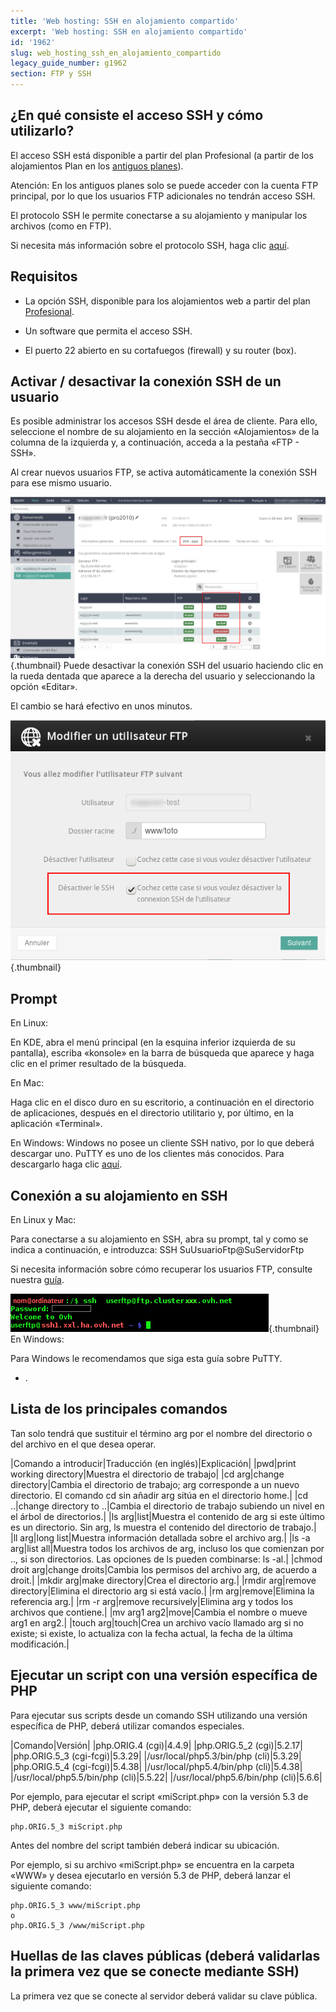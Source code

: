 ```yaml
---
title: 'Web hosting: SSH en alojamiento compartido'
excerpt: 'Web hosting: SSH en alojamiento compartido'
id: '1962'
slug: web_hosting_ssh_en_alojamiento_compartido
legacy_guide_number: g1962
section: FTP y SSH
---
```



## ¿En qué consiste el acceso SSH y cómo utilizarlo?
El acceso SSH está disponible a partir del plan Profesional (a partir de los alojamientos Plan en los [antiguos planes](https://www.ovh.es/hosting/antiguos_productos_hosting.xml)). 

Atención: En los antiguos planes solo se puede acceder con la cuenta FTP principal, por lo que los usuarios FTP adicionales no tendrán acceso SSH. 

El protocolo SSH le permite conectarse a su alojamiento y manipular los archivos (como en FTP). 

Si necesita más información sobre el protocolo SSH, haga clic [aquí](https://es.wikipedia.org/wiki/Secure_Shell).


## Requisitos

- La opción SSH, disponible para los alojamientos web a partir del plan [Profesional](https://www.ovh.es/hosting/hosting-profesional.xml). 

- Un software que permita el acceso SSH.

- El puerto 22 abierto en su cortafuegos (firewall) y su router (box).




## Activar / desactivar la conexión SSH de un usuario
Es posible administrar los accesos SSH desde el área de cliente. Para ello, seleccione el nombre de su alojamiento en la sección «Alojamientos» de la columna de la izquierda y, a continuación, acceda a la pestaña «FTP - SSH». 

Al crear nuevos usuarios FTP, se activa automáticamente la conexión SSH para ese mismo usuario.

![](images/img_3945.jpg){.thumbnail}
Puede desactivar la conexión SSH del usuario haciendo clic en la rueda dentada que aparece a la derecha del usuario y seleccionando la opción «Editar». 

El cambio se hará efectivo en unos minutos.

![](images/img_3946.jpg){.thumbnail}


## Prompt
En Linux:

En KDE, abra el menú principal (en la esquina inferior izquierda de su pantalla), escriba «konsole» en la barra de búsqueda que aparece y haga clic en el primer resultado de la búsqueda. 

En Mac:

Haga clic en el disco duro en su escritorio, a continuación en el directorio de aplicaciones, después en el directorio utilitario y, por último, en la aplicación «Terminal». 

En Windows:
Windows no posee un cliente SSH nativo, por lo que deberá descargar uno. 
PuTTY es uno de los clientes más conocidos. Para descargarlo haga clic [aquí](http://www.putty.org/).


## Conexión a su alojamiento en SSH
En Linux y Mac:

Para conectarse a su alojamiento en SSH, abra su prompt, tal y como se indica a continuación, e introduzca: 
SSH SuUsuarioFtp@SuServidorFtp

Si necesita información sobre cómo recuperar los usuarios FTP, consulte nuestra [guía](https://www.ovh.es/g1909.web_hosting_administrar_y_acceder_a_sus_contrasenas).

![](images/img_3093.jpg){.thumbnail}
En Windows:

Para Windows le recomendamos que siga esta guía sobre PuTTY. 


- []({legacy}1964).




## Lista de los principales comandos
Tan solo tendrá que sustituir el término arg por el nombre del directorio o del archivo en el que desea operar. 

|Comando a introducir|Traducción (en inglés)|Explicación|
|pwd|print working directory|Muestra el directorio de trabajo|
|cd arg|change directory|Cambia el directorio de trabajo; arg corresponde a un nuevo directorio. El comando cd sin añadir arg sitúa en el directorio home.|
|cd ..|change directory to ..|Cambia el directorio de trabajo subiendo un nivel en el árbol de directorios.|
|ls arg|list|Muestra el contenido de arg si este último es un directorio. Sin arg, ls muestra el contenido del directorio de trabajo.|
|ll arg|long list|Muestra información detallada sobre el archivo arg.|
|ls -a arg|list all|Muestra todos los archivos de arg, incluso los que comienzan por .., si son directorios. Las opciones de ls pueden combinarse: ls -al.|
|chmod droit arg|change droits|Cambia los permisos del archivo arg, de acuerdo a droit.|
|mkdir arg|make directory|Crea el directorio arg.|
|rmdir arg|remove directory|Elimina el directorio arg si está vacío.|
|rm arg|remove|Elimina la referencia arg.|
|rm -r arg|remove recursively|Elimina arg y todos los archivos que contiene.|
|mv arg1 arg2|move|Cambia el nombre o mueve arg1 en arg2.|
|touch arg|touch|Crea un archivo vacío llamado arg si no existe; si existe, lo actualiza con la fecha actual, la fecha de la última modificación.|




## Ejecutar un script con una versión específica de PHP
Para ejecutar sus scripts desde un comando SSH utilizando una versión específica de PHP, deberá utilizar comandos especiales.

|Comando|Versión|
|php.ORIG.4 (cgi)|4.4.9|
|php.ORIG.5_2 (cgi)|5.2.17|
|php.ORIG.5_3 (cgi-fcgi)|5.3.29|
|/usr/local/php5.3/bin/php (cli)|5.3.29|
|php.ORIG.5_4 (cgi-fcgi)|5.4.38|
|/usr/local/php5.4/bin/php (cli)|5.4.38|
|/usr/local/php5.5/bin/php (cli)|5.5.22|
|/usr/local/php5.6/bin/php (cli)|5.6.6|


Por ejemplo, para ejecutar el script «miScript.php» con la versión 5.3 de PHP, deberá ejecutar el siguiente comando: 

```
php.ORIG.5_3 miScript.php
```


Antes del nombre del script también deberá indicar su ubicación. 

Por ejemplo, si su archivo «miScript.php» se encuentra en la carpeta «WWW» y desea ejecutarlo en versión 5.3 de PHP, deberá lanzar el siguiente comando: 

```
php.ORIG.5_3 www/miScript.php
o
php.ORIG.5_3 /www/miScript.php
```




## Huellas de las claves públicas (deberá validarlas la primera vez que se conecte mediante SSH)
La primera vez que se conecte al servidor deberá validar su clave pública.


